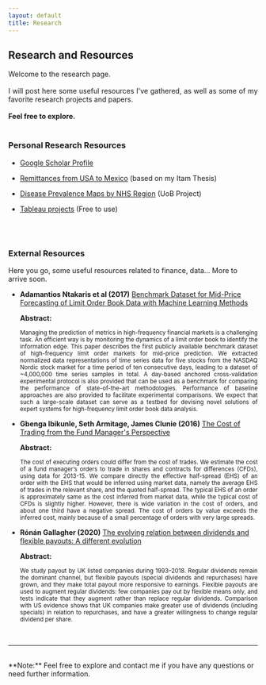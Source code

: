 ```yaml
---
layout: default
title: Research
---
```


## Research and Resources
<div style="text-align: justify;">
Welcome to the research page. <br> <br>
I will post here some useful resources I've gathered, as well as some of my favorite research projects and papers. <br><br>
<b>Feel free to explore.</b></div> <br>



### Personal Research Resources

- [Google Scholar Profile](https://scholar.google.com/citations?user=cXjzSawAAAAJ&hl=es)

- [Remittances from USA to Mexico](https://econoquantum.cucea.udg.mx/index.php/EQ/article/view/113) (based on my Itam Thesis)

- [Disease Prevalence Maps by NHS Region](https://gregsom-msc.github.io/Bubble_Maps_SG23/) (UoB Project)

- [Tableau projects](https://public.tableau.com/app/profile/samuel5241/vizzes) (Free to use)
  

<br><br>
### External Resources

Here you go, some useful resources related to finance, data... More to arrive soon.


- <b>Adamantios Ntakaris et al (2017)</b> [Benchmark Dataset for Mid-Price Forecasting of Limit Order Book Data with Machine Learning Methods](https://arxiv.org/abs/1705.03233)

  **Abstract:**
  <div style="text-align: justify;font-size: smaller;">
  Managing the prediction of metrics in high-frequency financial markets is a challenging task. An efficient way is by monitoring the dynamics of a limit order book to identify the information edge. This paper describes the first publicly available benchmark dataset of high-frequency limit order markets for mid-price prediction. We extracted normalized data representations of time series data for five stocks from the NASDAQ Nordic stock market for a time period of ten consecutive days, leading to a dataset of ~4,000,000 time series samples in total. A day-based anchored cross-validation experimental protocol is also provided that can be used as a benchmark for comparing the performance of state-of-the-art methodologies. Performance of baseline approaches are also provided to facilitate experimental comparisons. We expect that such a large-scale dataset can serve as a testbed for devising novel solutions of expert systems for high-frequency limit order book data analysis.
  </div>

- <b>Gbenga Ibikunle, Seth Armitage, James Clunie (2016)</b> [The Cost of Trading from the Fund Manager's Perspective](https://papers.ssrn.com/sol3/papers.cfm?abstract_id=2836070)

  **Abstract:**
  <div style="text-align: justify;font-size: smaller;">
  The cost of executing orders could differ from the cost of trades. We estimate the cost of a fund manager’s orders to trade in shares and contracts for differences (CFDs), using data for 2013-15. We compare directly the effective half-spread (EHS) of an order with the EHS that would be inferred using market data, namely the average EHS of trades in the relevant share, and the quoted half-spread. The typical EHS of an order is approximately same as the cost inferred from market data, while the typical cost of CFDs is slightly higher. However, there is wide variation in the cost of orders, and about one third have a negative spread. The cost of orders by value exceeds the inferred cost, mainly because of a small percentage of orders with very large spreads.
  </div>

- <b>Rónán Gallagher (2020)</b> [The evolving relation between dividends and flexible payouts: A different evolution](https://onlinelibrary.wiley.com/doi/full/10.1111/eufm.12288)

  **Abstract:**
  <div style="text-align: justify;font-size: smaller;">
  We study payout by UK listed companies during 1993–2018. Regular dividends remain the dominant channel, but flexible payouts (special dividends and repurchases) have grown, and they make total payout more responsive to earnings. Flexible payouts are used to augment regular dividends: few companies pay out by flexible means only, and tests indicate that they augment rather than replace regular dividends. Comparison with US evidence shows that UK companies make greater use of dividends (including specials) in relation to repurchases, and have a greater willingness to change regular dividend per share.
  </div>


<br>
<hr><br>
**Note:**
Feel free to explore and contact me if you have any questions or need further information.

